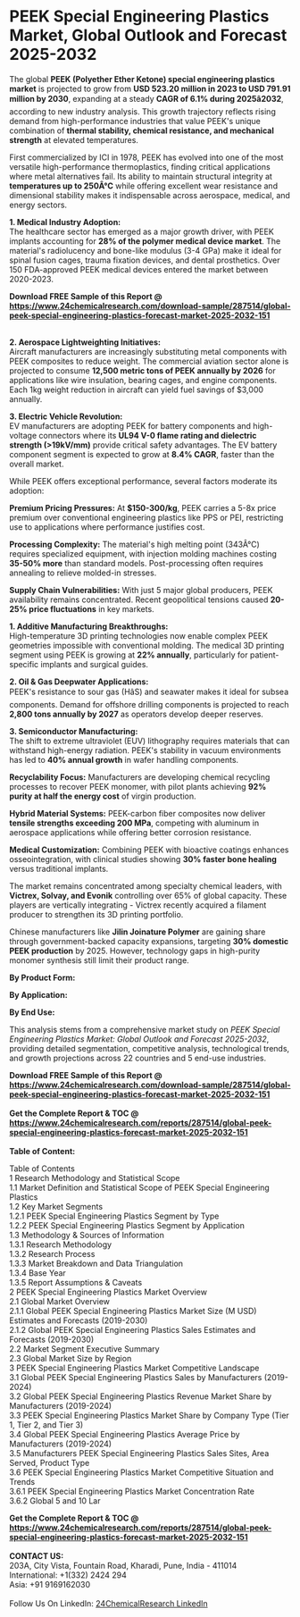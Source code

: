 <h1>PEEK Special Engineering Plastics Market, Global Outlook and Forecast 2025-2032</h1><p>The global <strong>PEEK (Polyether Ether Ketone) special engineering plastics market</strong> is projected to grow from <strong>USD 523.20 million in 2023 to USD 791.91 million by 2030</strong>, expanding at a steady <strong>CAGR of 6.1% during 2025â2032</strong>, according to new industry analysis. This growth trajectory reflects rising demand from high-performance industries that value PEEK's unique combination of <strong>thermal stability, chemical resistance, and mechanical strength</strong> at elevated temperatures.</p><p>First commercialized by ICI in 1978, PEEK has evolved into one of the most versatile high-performance thermoplastics, finding critical applications where metal alternatives fail. Its ability to maintain structural integrity at <strong>temperatures up to 250Â°C</strong> while offering excellent wear resistance and dimensional stability makes it indispensable across aerospace, medical, and energy sectors.</p><p><strong>1. Medical Industry Adoption:</strong><br>
The healthcare sector has emerged as a major growth driver, with PEEK implants accounting for <strong>28% of the polymer medical device market</strong>. The material's radiolucency and bone-like modulus (3-4 GPa) make it ideal for spinal fusion cages, trauma fixation devices, and dental prosthetics. Over 150 FDA-approved PEEK medical devices entered the market between 2020-2023.</p><div><b>Download FREE Sample of this Report @ 
            <a href="https://www.24chemicalresearch.com/download-sample/287514/global-peek-special-engineering-plastics-forecast-market-2025-2032-151">
            https://www.24chemicalresearch.com/download-sample/287514/global-peek-special-engineering-plastics-forecast-market-2025-2032-151</a></b></div><br><p><strong>2. Aerospace Lightweighting Initiatives:</strong><br>
Aircraft manufacturers are increasingly substituting metal components with PEEK composites to reduce weight. The commercial aviation sector alone is projected to consume <strong>12,500 metric tons of PEEK annually by 2026</strong> for applications like wire insulation, bearing cages, and engine components. Each 1kg weight reduction in aircraft can yield fuel savings of $3,000 annually.</p><p><strong>3. Electric Vehicle Revolution:</strong><br>
EV manufacturers are adopting PEEK for battery components and high-voltage connectors where its <strong>UL94 V-0 flame rating and dielectric strength (&gt;19kV/mm)</strong> provide critical safety advantages. The EV battery component segment is expected to grow at <strong>8.4% CAGR</strong>, faster than the overall market.</p><p>While PEEK offers exceptional performance, several factors moderate its adoption:</p><p><strong>Premium Pricing Pressures:</strong> At <strong>$150-300/kg</strong>, PEEK carries a 5-8x price premium over conventional engineering plastics like PPS or PEI, restricting use to applications where performance justifies cost.</p><p><strong>Processing Complexity:</strong> The material's high melting point (343Â°C) requires specialized equipment, with injection molding machines costing <strong>35-50% more</strong> than standard models. Post-processing often requires annealing to relieve molded-in stresses.</p><p><strong>Supply Chain Vulnerabilities:</strong> With just 5 major global producers, PEEK availability remains concentrated. Recent geopolitical tensions caused <strong>20-25% price fluctuations</strong> in key markets.</p><p><strong>1. Additive Manufacturing Breakthroughs:</strong><br>
High-temperature 3D printing technologies now enable complex PEEK geometries impossible with conventional molding. The medical 3D printing segment using PEEK is growing at <strong>22% annually</strong>, particularly for patient-specific implants and surgical guides.</p><p><strong>2. Oil &amp; Gas Deepwater Applications:</strong><br>
PEEK's resistance to sour gas (HâS) and seawater makes it ideal for subsea components. Demand for offshore drilling components is projected to reach <strong>2,800 tons annually by 2027</strong> as operators develop deeper reserves.</p><p><strong>3. Semiconductor Manufacturing:</strong><br>
The shift to extreme ultraviolet (EUV) lithography requires materials that can withstand high-energy radiation. PEEK's stability in vacuum environments has led to <strong>40% annual growth</strong> in wafer handling components.</p><p><strong>Recyclability Focus:</strong> Manufacturers are developing chemical recycling processes to recover PEEK monomer, with pilot plants achieving <strong>92% purity at half the energy cost</strong> of virgin production.</p><p><strong>Hybrid Material Systems:</strong> PEEK-carbon fiber composites now deliver <strong>tensile strengths exceeding 200 MPa</strong>, competing with aluminum in aerospace applications while offering better corrosion resistance.</p><p><strong>Medical Customization:</strong> Combining PEEK with bioactive coatings enhances osseointegration, with clinical studies showing <strong>30% faster bone healing</strong> versus traditional implants.</p><p>The market remains concentrated among specialty chemical leaders, with <strong>Victrex, Solvay, and Evonik</strong> controlling over 65% of global capacity. These players are vertically integrating - Victrex recently acquired a filament producer to strengthen its 3D printing portfolio.</p><p>Chinese manufacturers like <strong>Jilin Joinature Polymer</strong> are gaining share through government-backed capacity expansions, targeting <strong>30% domestic PEEK production</strong> by 2025. However, technology gaps in high-purity monomer synthesis still limit their product range.</p><p><strong>By Product Form:</strong></p><p><strong>By Application:</strong></p><p><strong>By End Use:</strong></p><p>This analysis stems from a comprehensive market study on <em>PEEK Special Engineering Plastics Market: Global Outlook and Forecast 2025-2032</em>, providing detailed segmentation, competitive analysis, technological trends, and growth projections across 22 countries and 5 end-use industries.</p><div><b>Download FREE Sample of this Report @ 
            <a href="https://www.24chemicalresearch.com/download-sample/287514/global-peek-special-engineering-plastics-forecast-market-2025-2032-151">
            https://www.24chemicalresearch.com/download-sample/287514/global-peek-special-engineering-plastics-forecast-market-2025-2032-151</a></b></div><br><div><b>Get the Complete Report & TOC @ 
            <a href="https://www.24chemicalresearch.com/reports/287514/global-peek-special-engineering-plastics-forecast-market-2025-2032-151">
            https://www.24chemicalresearch.com/reports/287514/global-peek-special-engineering-plastics-forecast-market-2025-2032-151</a></b></div><br>
            <b>Table of Content:</b><p>Table of Contents<br />
1 Research Methodology and Statistical Scope<br />
1.1 Market Definition and Statistical Scope of PEEK Special Engineering Plastics<br />
1.2 Key Market Segments<br />
1.2.1 PEEK Special Engineering Plastics Segment by Type<br />
1.2.2 PEEK Special Engineering Plastics Segment by Application<br />
1.3 Methodology & Sources of Information<br />
1.3.1 Research Methodology<br />
1.3.2 Research Process<br />
1.3.3 Market Breakdown and Data Triangulation<br />
1.3.4 Base Year<br />
1.3.5 Report Assumptions & Caveats<br />
2 PEEK Special Engineering Plastics Market Overview<br />
2.1 Global Market Overview<br />
2.1.1 Global PEEK Special Engineering Plastics Market Size (M USD) Estimates and Forecasts (2019-2030)<br />
2.1.2 Global PEEK Special Engineering Plastics Sales Estimates and Forecasts (2019-2030)<br />
2.2 Market Segment Executive Summary<br />
2.3 Global Market Size by Region<br />
3 PEEK Special Engineering Plastics Market Competitive Landscape<br />
3.1 Global PEEK Special Engineering Plastics Sales by Manufacturers (2019-2024)<br />
3.2 Global PEEK Special Engineering Plastics Revenue Market Share by Manufacturers (2019-2024)<br />
3.3 PEEK Special Engineering Plastics Market Share by Company Type (Tier 1, Tier 2, and Tier 3)<br />
3.4 Global PEEK Special Engineering Plastics Average Price by Manufacturers (2019-2024)<br />
3.5 Manufacturers PEEK Special Engineering Plastics Sales Sites, Area Served, Product Type<br />
3.6 PEEK Special Engineering Plastics Market Competitive Situation and Trends<br />
3.6.1 PEEK Special Engineering Plastics Market Concentration Rate<br />
3.6.2 Global 5 and 10 Lar</p><div><b>Get the Complete Report & TOC @ 
            <a href="https://www.24chemicalresearch.com/reports/287514/global-peek-special-engineering-plastics-forecast-market-2025-2032-151">
            https://www.24chemicalresearch.com/reports/287514/global-peek-special-engineering-plastics-forecast-market-2025-2032-151</a></b></div><br><b>CONTACT US:</b><br>
            203A, City Vista, Fountain Road, Kharadi, Pune, India - 411014<br>
            International: +1(332) 2424 294<br>
            Asia: +91 9169162030 <br><br>
            Follow Us On LinkedIn: <a href="https://www.linkedin.com/company/24chemicalresearch/">24ChemicalResearch LinkedIn</a>